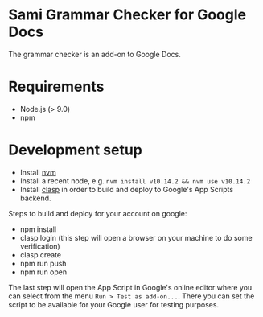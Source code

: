 # Sami Grammar Checker for Google Docs

The grammar checker is an add-on to Google Docs.

# Requirements

- Node.js (> 9.0)
- npm

# Development setup

- Install [nvm](https://github.com/creationix/nvm)
- Install a recent node, e.g. ```nvm install v10.14.2 && nvm use v10.14.2```
- Install [clasp](https://github.com/google/clasp) in order to build and deploy to Google's App Scripts backend.

Steps to build and deploy for your account on google:

- npm install
- clasp login (this step will open a browser on your machine to do some verification)
- clasp create
- npm run push
- npm run open

The last step will open the App Script in Google's online editor where you can select from the menu `Run > Test as add-on...`. There you can set the script to be available for your Google user for testing purposes.
